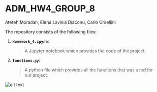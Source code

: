 # ADM_HW4_GROUP_8

Atefeh Moradan, Elena Lavinia Diaconu, Carlo Orsellini

The repository consists of the following files:
1. __`Homework_4.ipynb`__: 
     > A Jupyter notebook which provides the code of the project.
      
2. __`functions.py`__:
      > A python file which provides all the functions that was used for our project.


![alt text](https://c1.staticflickr.com/6/5137/5474211395_8fd5618d0e_b.jpg "Logo Title Text 1")
    
